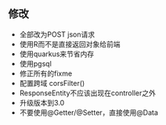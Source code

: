 ## 修改

- 全部改为POST json请求
- 使用R而不是直接返回对象给前端
- 使用quarkus来节省内存
- 使用pgsql
- 修正所有的fixme
- 配置跨域 corsFilter()
- ResponseEntity不应该出现在controller之外
- 升级版本到3.0
- 不要使用@Getter/@Setter，直接使用@Data
